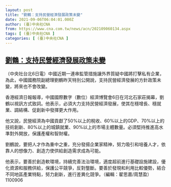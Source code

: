 ```yaml
---
layout: post
title: "劉鶴：支持民營經濟發展政策未變"
date: 2021-09-06T06:04:01.000Z
author: (臺)中央社CNA
from: https://www.cna.com.tw/news/acn/202109060134.aspx
tags: [ (臺)中央社CNA ]
categories: [ (臺)中央社CNA ]
---
```

<!--1630908241000-->
[劉鶴：支持民營經濟發展政策未變](https://www.cna.com.tw/news/acn/202109060134.aspx)
------

<div>
<div></div><div class="paragraph"><p>（中央社台北6日電）中國近期一連串監管措施讓外界質疑中國將打擊私有企業，為此，中國國務院副總理劉鶴昨天特別公開說，支持民營經濟發展的方針政策未變，將來也不會改變。</p><p>香港經濟日報報導，中國國際數字（數位）經濟博覽會6日在河北石家莊揭幕，劉鶴以視訊方式致詞。他表示，必須大力支持民營經濟發展，使其在穩增長、穩就業、調結構、促創新中發揮更大作用。</p><p>他又說，民營經濟為中國貢獻了50%以上的稅收、60%以上的GDP、70%以上的技術創新、80%以上的城鎮就業、90%以上的市場主體數量。必須堅持推進高水準對外開放，保護產權和智財權。</p><p>劉鶴說，要把人才作為重中之重，充分發揚企業家精神，努力吸引和培養人才，依靠人的想像力、創造力使供給創造需求成為可能。</p><p>他表示，要善於創造軟環境，持續完善法治環境，適度超前進行基礎設施建設，優化資源和服務供給，保護公平競爭，反對壟斷。要善於發現和利用比較優勢，結合不同地區產業特點，努力創新，進行差異化競爭。（編輯：翟思嘉/周慧盈）1100906</p></div>
</div>

